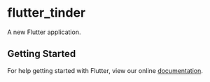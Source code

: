 # flutter_tinder

A new Flutter application.

## Getting Started

For help getting started with Flutter, view our online
[documentation](https://flutter.io/).
